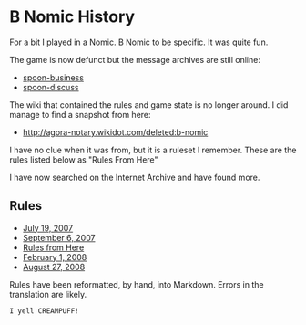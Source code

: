 # B Nomic History

For a bit I played in a Nomic. B Nomic to be specific. It was quite
fun.

The game is now defunct but the message archives are still online:

* [spoon-business](http://lists.ellipsis.cx/archives/spoon-business)
* [spoon-discuss](http://lists.ellipsis.cx/archives/spoon-discuss)

The wiki that contained the rules and game state is no longer around. 
I did manage to find a snapshot from here:

* http://agora-notary.wikidot.com/deleted:b-nomic

I have no clue when it was from, but it is a ruleset I remember. These are
the rules listed below as "Rules From Here"

I have now searched on the Internet Archive and have found more. 

## Rules

* [July 19, 2007](rules/rules.2007-07-19.md)
* [September 6, 2007](rules/rules.2007-09-06.md)
* [Rules from Here](rules/rules.2007-XX-XX.md)
* [February 1, 2008](rules/rules.2008-02-01.md)
* [August 27, 2008](rules/rules.2008-08-27.md)

Rules have been reformatted, by hand, into Markdown. Errors in the 
translation are likely.

```
I yell CREAMPUFF!
```
